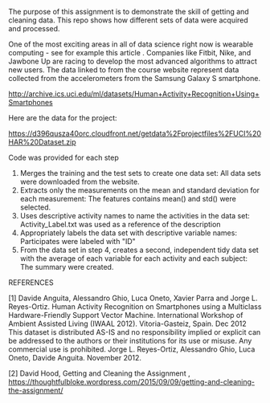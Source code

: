 The purpose of this assignment is to demonstrate the skill of getting and cleaning data. 
This repo shows how different sets of data were acquired and processed. 

One of the most exciting areas in all of data science right now is wearable computing - see for example this article . Companies like Fitbit, Nike, and Jawbone Up are racing to develop the most advanced algorithms to attract new users. The data linked to from the course website represent data collected from the accelerometers from the Samsung Galaxy S smartphone. 

http://archive.ics.uci.edu/ml/datasets/Human+Activity+Recognition+Using+Smartphones

Here are the data for the project:

https://d396qusza40orc.cloudfront.net/getdata%2Fprojectfiles%2FUCI%20HAR%20Dataset.zip

Code was provided for each step
1. Merges the training and the test sets to create one data set:
    All data sets were downloaded from the website. 
2. Extracts only the measurements on the mean and standard deviation for each measurement:
    The features contains mean() and std() were selected. 
3. Uses descriptive activity names to name the activities in the data set:
    Activity_Label.txt was used as a reference of the description
4. Appropriately labels the data set with descriptive variable names:
    Participates were labeled with "ID"
5. From the data set in step 4, creates a second, independent tidy data set with the average of each variable for each activity and     each subject:
    The summary were created. 

REFERENCES

[1] Davide Anguita, Alessandro Ghio, Luca Oneto, Xavier Parra and Jorge L. Reyes-Ortiz. Human Activity Recognition on Smartphones using a Multiclass Hardware-Friendly Support Vector Machine. International Workshop of Ambient Assisted Living (IWAAL 2012). Vitoria-Gasteiz, Spain. Dec 2012
This dataset is distributed AS-IS and no responsibility implied or explicit can be addressed to the authors or their institutions for its use or misuse. Any commercial use is prohibited.
Jorge L. Reyes-Ortiz, Alessandro Ghio, Luca Oneto, Davide Anguita. November 2012.

[2] David Hood,  Getting and Cleaning the Assignment , https://thoughtfulbloke.wordpress.com/2015/09/09/getting-and-cleaning-the-assignment/
